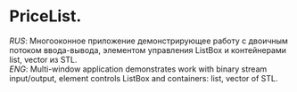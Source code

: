 # PriceList.
<i>RUS</i>: Многооконное приложение демонстрирующее работу с двоичным потоком ввода-вывода, элементом управления ListBox и контейнерами list, vector из STL.<br/>
<i>ENG</i>: Multi-window application demonstrates work with binary stream input/output, element controls ListBox and containers: list, vector of STL.
